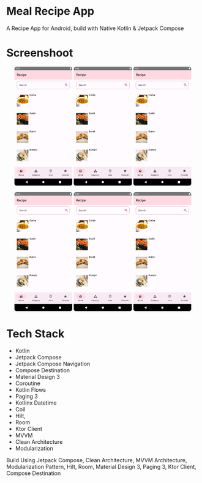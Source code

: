 # Meal Recipe App

A Recipe App for Android, build with Native Kotlin & Jetpack Compose

# Screenshoot

<p align="center">
    <img src="art/home.png" alt="Home screen" width="30%" />
    <img src="art/home.png" alt="Home screen2" width="30%" />
    <img src="art/home.png" alt="Home screen3" width="30%" />
</p>
<p align="center">
    <img src="art/home.png" alt="Home screen" width="30%" />
    <img src="art/home.png" alt="Home screen2" width="30%" />
    <img src="art/home.png" alt="Home screen3" width="30%" />
</p>

# Tech Stack

- Kotlin
- Jetpack Compose
- Jetpack Compose Navigation
- Compose Destination
- Material Design 3
- Coroutine
- Kotlin Flows
- Paging 3
- Kotlinx Datetime
- Coil
- Hilt,
- Room
- Ktor Client
- MVVM
- Clean Architecture
- Modularization

Build Using Jetpack Compose, Clean Architecture, MVVM Architecture, Modularization Pattern, Hilt,
Room, Material Design 3, Paging 3, Ktor Client, Compose Destination
